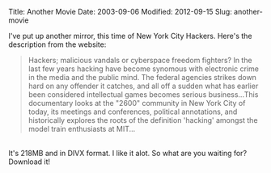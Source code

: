 Title: Another Movie
Date: 2003-09-06
Modified: 2012-09-15
Slug: another-movie

I've put up another mirror, this time of <span class="removed_link">New York City Hackers</span>. Here's the description from the website:<br />
<blockquote>Hackers; malicious vandals or cyberspace freedom fighters? In the last few years hacking have become synomous with electronic crime in the media and the public mind. The federal agencies strikes down hard on any offender it catches, and all off a sudden what has earlier been considered intellectual games becomes serious business...This documentary looks at the "2600" community in New York City of today, its meetings and conferences, political annotations, and historically explores the roots of the definition 'hacking' amongst the model train enthusiasts at MIT...</blockquote><br />
It's 218MB and in DIVX format. I like it alot. So what are you waiting for? <span class="removed_link">Download it!</span>
